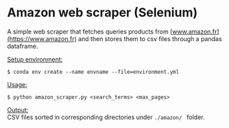 # Amazon web scraper (Selenium)

A simple web scraper that fetches queries products from [www.amazon.fr](https://www.amazon.fr) and then stores them to csv files through a pandas dataframe.

<u>Setup environment:</u>
```
$ conda env create --name envname --file=environment.yml
```

<u>Usage:</u>
```
$ python amazon_scraper.py <search_terms> <max_pages>
```

<u>Output:</u> </br>CSV files sorted in corresponding directories under ```./amazon/ ``` folder.
